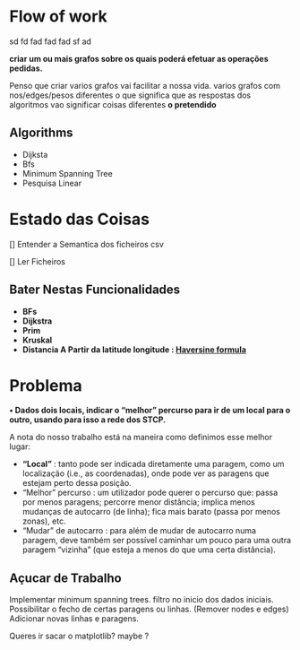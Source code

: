 #  Flow of work
 sd fd fad fad fad sf ad
 


**criar um ou mais grafos sobre os quais poderá efetuar as operações pedidas.**

Penso que criar varios grafos vai facilitar a nossa vida.
varios grafos com nos/edges/pesos diferentes
o que significa que as respostas dos algoritmos vao significar coisas diferentes
**o pretendido**

## Algorithms

- Dijksta
- Bfs 
- Minimum Spanning Tree
- Pesquisa Linear


# Estado das Coisas

[] Entender a Semantica dos ficheiros csv

[] Ler Ficheiros 


## Bater Nestas Funcionalidades

- **BFs**
- **Dijkstra**
- **Prim**
- **Kruskal**
- **Distancia A Partir da latitude longitude : [Haversine formula](https://en.wikipedia.org/wiki/Haversine_formula)**


# Problema

**• Dados dois locais, indicar o “melhor” percurso para ir de um local para o outro, usando para isso a rede dos STCP.**

A nota do nosso trabalho está na maneira como definimos esse melhor lugar:

- **“Local”** : tanto pode ser indicada diretamente uma paragem, como um localização (i.e., as coordenadas),
onde pode ver as paragens que estejam perto dessa posição.
- “Melhor” percurso : um utilizador pode querer o percurso que: passa por menos paragens; percorre menor
distância; implica menos mudanças de autocarro (de linha); fica mais barato (passa por menos zonas), etc.
- “Mudar” de autocarro : para além de mudar de autocarro numa paragem, deve também ser possível
caminhar um pouco para uma outra paragem “vizinha” (que esteja a menos do que uma certa distância).

## Açucar de Trabalho
Implementar minimum spanning trees.
filtro no inicio dos dados iniciais.
Possibilitar o fecho de certas paragens ou linhas. (Remover nodes e edges)
Adicionar novas linhas e paragens.

Queres ir sacar o matplotlib? maybe ?